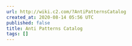 ```yaml
---
url: http://wiki.c2.com/?AntiPatternsCatalog
created_at: 2020-08-14 05:56 UTC
published: false
title: Anti Patterns Catalog
tags: []
---
```



